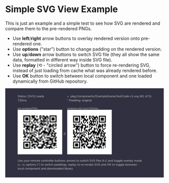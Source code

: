 Simple SVG View Example
=======================

This is just an example and a simple test to see how SVG are rendered and compare them
to the pre-rendered PNGs.

- Use **left**/**right** arrow buttons to overlay rendered version onto pre-rendered one.
- Use **options** ("star") button to change padding on the rendered version.
- Use **up**/**down** arrow buttons to switch SVG file (they all show the same data,
  formatted in different way inside SVG file).
- Use **replay** (⟲ - "circled arrow") button to force re-rendering SVG, instead of just
  loading from cache what was already rendered before.
- Use **OK** button to switch between local component and one loaded dynamically from
  GitHub repository.

![example screenshot](screenshot.png)